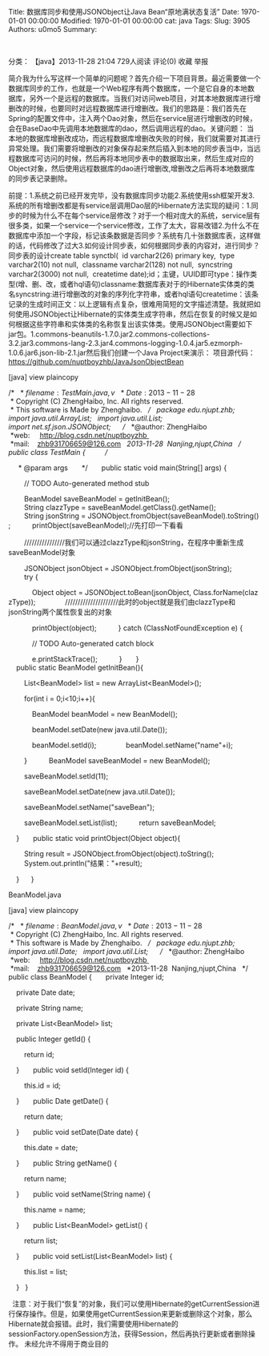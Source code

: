 Title: 数据库同步和使用JSONObject让Java Bean“原地满状态复活”
Date: 1970-01-01 00:00:00
Modified: 1970-01-01 00:00:00
cat: java
Tags: 
Slug: 3905
Authors: u0mo5 
Summary: 


 
 

分类： 【java】2013-11-28 21:04 729人阅读 评论(0) 收藏 举报

简介我为什么写这样一个简单的问题呢？首先介绍一下项目背景。最近需要做一个数据库同步的工作，也就是一个Web程序有两个数据库，一个是它自身的本地数据库，另外一个是远程的数据库。当我们对访问web项目，对其本地数据库进行增删改的时候，也要同时对远程数据库进行增删改。我们的思路是：我们首先在Spring的配置文件中，注入两个Dao对象，然后在service层进行增删改的时候，会在BaseDao中先调用本地数据库的dao，然后调用远程的dao。关键问题：
当本地的数据库增删改成功，而远程数据库增删改失败的时候，我们就需要对其进行异常处理。我们需要将增删改的对象保存起来然后插入到本地的同步表当中，当远程数据库可访问的时候，然后再将本地同步表中的数据取出来，然后生成对应的Object对象，然后使用远程数据库的dao进行增删改,增删改之后再将本地数据库的同步表记录删除。

前提：1.系统之前已经开发完毕，没有数据库同步功能2.系统使用ssh框架开发3.系统的所有增删改都是有service层调用Dao层的Hibernate方法实现的疑问：1.同步的时候为什么不在每个service层修改？对于一个相对庞大的系统，service层有很多类，如果一个service一个service修改，工作了太大，容易改错2.为什么不在数据库中添加一个字段，标记该条数据是否同步？系统有几十张数据库表，这样做的话，代码修改了过大3.如何设计同步表，如何根据同步表的内容对，进行同步？同步表的设计create table synctbl(  id varchar2(26) primary key,  type varchar2(10) not null,  classname varchar2(128) not null,  syncstring varchar2(3000) not null,  createtime date);id；主键，UUID即可type：操作类型(增、删、改，或者hql语句)classname:数据库表对于的Hibernate实体类的类名syncstring:进行增删改的对象的序列化字符串，或者hql语句createtime：该条记录的生成时间正文：以上逻辑有点复杂，很难用简短的文字描述清楚。我就把如何使用JSONObject让Hibernate的实体类生成字符串，然后在恢复的时候又是如何根据这些字符串和实体类的名称恢复出该实体类。使用JSONObject需要如下jar包。1.commons-beanutils-1.7.0.jar2.commons-collections-3.2.jar3.commons-lang-2.3.jar4.commons-logging-1.0.4.jar5.ezmorph-1.0.6.jar6.json-lib-2.1.jar然后我们创建一个Java Project来演示：
项目源代码：https://github.com/nuptboyzhb/JavaJsonObjectBean
 



[java] view plaincopy
 





/* 
 * $filename: TestMain.java,v $ 
 * $Date: 2013-11-28  $ 
 * Copyright (C) ZhengHaibo, Inc. All rights reserved. 
 * This software is Made by Zhenghaibo. 
 */  
package edu.njupt.zhb;  
  
import java.util.ArrayList;  
import java.util.List;  
  
import net.sf.json.JSONObject;  
  
/* 
 *@author: ZhengHaibo   
 *web:     http://blog.csdn.net/nuptboyzhb 
 *mail:    zhb931706659@126.com 
 *2013-11-28  Nanjing,njupt,China 
 */  
public class TestMain {  
  
    /** 

     * @param args 
     */  
    public static void main(String[] args) {  

        // TODO Auto-generated method stub  

        BeanModel saveBeanModel = getInitBean();  
        String clazzType = saveBeanModel.getClass().getName();  
        String jsonString = JSONObject.fromObject(saveBeanModel).toString();  
        printObject(saveBeanModel);//先打印一下看看  

        ////////////////我们可以通过clazzType和jsonString，在程序中重新生成saveBeanModel对象  

        JSONObject jsonObject = JSONObject.fromObject(jsonString);  
        try {  

            Object object = JSONObject.toBean(jsonObject, Class.forName(clazzType));  
            /////////////////////此时的object就是我们由clazzType和jsonString两个属性恢复出的对象  

            printObject(object);  
        } catch (ClassNotFoundException e) {  

            // TODO Auto-generated catch block  

            e.printStackTrace();  
        }  
    }  
    public static BeanModel getInitBean(){  

        List&lt;BeanModel&gt; list = new ArrayList&lt;BeanModel&gt;();  

        for(int i = 0;i&lt;10;i++){  

            BeanModel beanModel = new BeanModel();  

            beanModel.setDate(new java.util.Date());  

            beanModel.setId(i);  
            beanModel.setName("name"+i);  

        }  
        BeanModel saveBeanModel = new BeanModel();  

        saveBeanModel.setId(11);  

        saveBeanModel.setDate(new java.util.Date());  

        saveBeanModel.setName("saveBean");  

        saveBeanModel.setList(list);  
        return saveBeanModel;  

    }  
    public static void printObject(Object object){  

        String result = JSONObject.fromObject(object).toString();  
        System.out.println("结果："+result);  

    }  
  
}  




BeanModel.java
 
 



[java] view plaincopy
 





/* 
 * $filename: BeanModel.java,v $ 
 * $Date: 2013-11-28  $ 
 * Copyright (C) ZhengHaibo, Inc. All rights reserved. 
 * This software is Made by Zhenghaibo. 
 */  
package edu.njupt.zhb;  
  
import java.util.Date;  
import java.util.List;  
  
/* 
 *@author: ZhengHaibo   
 *web:     http://blog.csdn.net/nuptboyzhb 
 *mail:    zhb931706659@126.com 
 *2013-11-28  Nanjing,njupt,China 
 */  
public class BeanModel {  
    private Integer id;  

    private Date date;  

    private String name;  

    private List&lt;BeanModel&gt; list;  

    public Integer getId() {  

        return id;  

    }  
    public void setId(Integer id) {  

        this.id = id;  

    }  
    public Date getDate() {  

        return date;  

    }  
    public void setDate(Date date) {  

        this.date = date;  

    }  
    public String getName() {  

        return name;  

    }  
    public void setName(String name) {  

        this.name = name;  

    }  
    public List&lt;BeanModel&gt; getList() {  

        return list;  

    }  
    public void setList(List&lt;BeanModel&gt; list) {  

        this.list = list;  

    }  
}  




 
注意：对于我们“恢复”的对象，我们可以使用Hibernate的getCurrentSession进行保存操作。但是，如果使用getCurrentSession来更新或删除这个对象，那么Hibernate就会报错。此时，我们需要使用Hibernate的sessionFactory.openSession方法，获得Session，然后再执行更新或者删除操作。
未经允许不得用于商业目的


